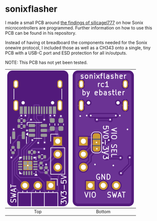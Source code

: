 # sonixflasher

I made a small PCB around [the findings of silicagel777](https://github.com/silicagel777/SN8Flash) on how Sonix microcontrollers are programmed. Further information on how to use this PCB can be found in his repository.

Instead of having ot breadboard the components needed for the Sonix onewire protocol, I included those as well as a CH343 onto a single, tiny PCB with a USB-C port and ESD protection for all in/outputs.

NOTE: This PCB has not yet been tested.

| <img src="sonixflasher/fab/sonixflasher-top.png" width="200"> | <img src="sonixflasher/fab/sonixflasher-bottom.png" width="200"> |
|:---:|:---:|
| Top | Bottom |
